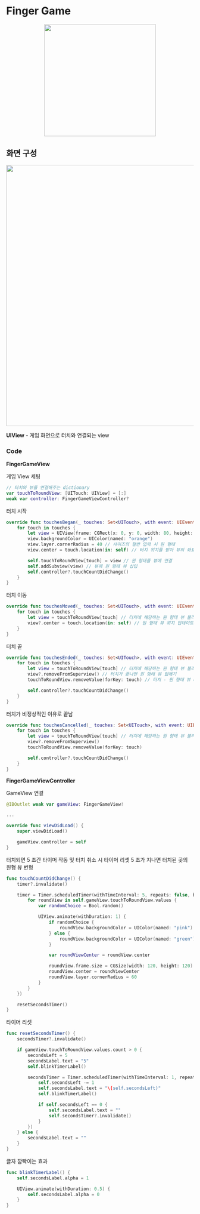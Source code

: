 # Finger Game

<p align="center">
  <img width="300" src="https://user-images.githubusercontent.com/60697742/125902285-834feab9-3b25-4200-abfc-5f83adf96aa0.mov">
</p>

## 화면 구성

<img width="700" src="https://user-images.githubusercontent.com/60697742/125892593-df16d6c4-c463-4ba4-a8f2-ed4e99f2965f.png">

**UIView** - 게임 화면으로 터치와 연결되는 view

### Code

**FingerGameView** <br>

게임 View 세팅

```swift
// 터치와 뷰를 연결해주는 dictionary
var touchToRoundView: [UITouch: UIView] = [:]
weak var controller: FingerGameViewController?
```

터치 시작

```swift
override func touchesBegan(_ touches: Set<UITouch>, with event: UIEvent?) {
    for touch in touches {
        let view = UIView(frame: CGRect(x: 0, y: 0, width: 80, height: 80))
        view.backgroundColor = UIColor(named: "orange")
        view.layer.cornerRadius = 40 // 사이즈의 절반 입력 시 원 형태
        view.center = touch.location(in: self) // 터치 위치를 받아 뷰의 좌표로 연결

        self.touchToRoundView[touch] = view // 원 형태를 뷰에 연결
        self.addSubview(view) // 뷰에 원 형태 뷰 삽입
        self.controller?.touchCountDidChange()
    }
}
```

터치 이동

```swift
override func touchesMoved(_ touches: Set<UITouch>, with event: UIEvent?) {
    for touch in touches {
        let view = touchToRoundView[touch] // 터치에 해당하는 원 형태 뷰 불러오기
        view?.center = touch.location(in: self) // 원 형태 뷰 위치 업데이트
    }
}
```

터치 끝

```swift
override func touchesEnded(_ touches: Set<UITouch>, with event: UIEvent?) {
    for touch in touches {
        let view = touchToRoundView[touch] // 터치에 해당하는 원 형태 뷰 불러오기
        view?.removeFromSuperview() // 터치가 끝나면 원 형태 뷰 없애기
        touchToRoundView.removeValue(forKey: touch) // 터치 - 원 형태 뷰 dictionary 에서 해당 뷰 삭제

        self.controller?.touchCountDidChange()
    }
}
```

터치가 비정상적인 이유로 끝남

```swift
override func touchesCancelled(_ touches: Set<UITouch>, with event: UIEvent?) {
    for touch in touches {
        let view = touchToRoundView[touch] // 터치에 해당하는 원 형태 뷰 불러오기
        view?.removeFromSuperview()
        touchToRoundView.removeValue(forKey: touch)

        self.controller?.touchCountDidChange()
    }
}
```

**FingerGameViewController** <br>

GameView 연결

```swift
@IBOutlet weak var gameView: FingerGameView!

...

override func viewDidLoad() {
    super.viewDidLoad()

    gameView.controller = self
}
```

터치되면 5 초간 타이머 작동 및 터치 취소 시 타이머 리셋
5 초가 지나면 터치된 곳의 원형 뷰 변형

```swift
func touchCountDidChange() {      
    timer?.invalidate()

    timer = Timer.scheduledTimer(withTimeInterval: 5, repeats: false, block: { (t) in
        for roundView in self.gameView.touchToRoundView.values {
            var randomChoice = Bool.random()

            UIView.animate(withDuration: 1) {
                if randomChoice {
                    roundView.backgroundColor = UIColor(named: "pink")
                } else {
                    roundView.backgroundColor = UIColor(named: "green")
                }

                var roundViewCenter = roundView.center

                roundView.frame.size = CGSize(width: 120, height: 120)
                roundView.center = roundViewCenter
                roundView.layer.cornerRadius = 60
            }
        }
    })

    resetSecondsTimer()
}
```

타이머 리셋

```swift
func resetSecondsTimer() {
    secondsTimer?.invalidate()

    if gameView.touchToRoundView.values.count > 0 {
        secondsLeft = 5
        secondsLabel.text = "5"
        self.blinkTimerLabel()

        secondsTimer = Timer.scheduledTimer(withTimeInterval: 1, repeats: true, block: { (t) in
            self.secondsLeft -= 1
            self.secondsLabel.text = "\(self.secondsLeft)"
            self.blinkTimerLabel()

            if self.secondsLeft == 0 {
                self.secondsLabel.text = ""
                self.secondsTimer?.invalidate()
            }
        })
    } else {
        secondsLabel.text = ""
    }
}
```

글자 깜빡이는 효과

```swift
func blinkTimerLabel() {
    self.secondsLabel.alpha = 1

    UIView.animate(withDuration: 0.5) {
        self.secondsLabel.alpha = 0
    }
}
```
